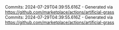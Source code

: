 Commits: 2024-07-29T04:39:55.616Z - Generated via https://github.com/marketplace/actions/artificial-grass
<br>
Commits: 2024-07-29T04:39:55.616Z - Generated via https://github.com/marketplace/actions/artificial-grass
<br>
